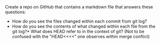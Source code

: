 Create a repo on GitHub that contains a markdown file that answers these questions:
* How do you see the files changed within each commit from git log?
* How do you see the contents of what changed within each file from the git log?* What does HEAD refer to in the context of git? (Not to be confused with the "HEAD<<<<" one observes within merge conflict)

